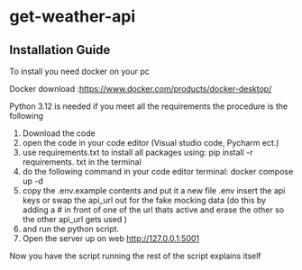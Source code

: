 # get-weather-api
## Installation Guide

To install you need docker on your pc

Docker download :https://www.docker.com/products/docker-desktop/

Python 3.12 is needed
if you meet all the requirements the procedure is the following

1. Download the code
2. open the code in your code editor (Visual studio code, Pycharm ect.)
3. use requirements.txt to install all packages using: pip install -r requirements. txt in the terminal
4. do the following command in your code editor terminal: docker compose up -d
5. copy the .env.example contents and put it a new file .env insert the api keys or swap the api_url out for the fake mocking data (do this by adding a # in front of one of the url thats active and erase the other so the other api_url gets used )
6. and run the python script.
7. Open the server up on web http://127.0.0.1:5001


Now you have the script running the rest of the script explains itself